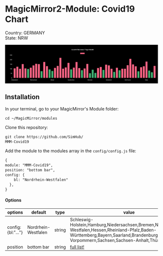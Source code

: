 # MagicMirror2-Module: Covid19 Chart

Country: GERMANY  
State: NRW

<img src="./chart.png" alt="chart">

## Installation

In your terminal, go to your MagicMirror's Module folder:

```
cd ~/MagicMirror/modules
```

Clone this repository:

```
git clone https://github.com/SimHub/
MMM-Covid19
```

Add the module to the modules array in the `config/config.js` file:

```
{
module: "MMM-Covid19",
position: "bottom bar",
config: {
	bl: "Nordrhein-Westfalen"
  },
}
```

#### Options

| options           | default             | type   | value                                                                                                                                                                                                   |
| ----------------- | ------------------- | ------ | ------------------------------------------------------------------------------------------------------------------------------------------------------------------------------------------------------- |
| config:{bl:"..."} | Nordrhein-Westfalen | string | Schleswig-Holstein,Hamburg,Niedersachsen,Bremen,Nordrhein-Westfalen,Hessen,Rheinland-Pfalz,Baden-Württemberg,Bayern,Saarland,Brandenburg,Mecklenburg-Vorpommern,Sachsen,Sachsen-Anhalt,Thüringen,Berlin |
| position          | bottom bar          | string | [full list!](https://docs.magicmirror.builders/modules/configuration.html)                                                                                                                              |
